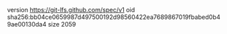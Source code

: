 version https://git-lfs.github.com/spec/v1
oid sha256:bb04ce0659987d497500192d98560422ea7689867019fbabed0b49ae00130da4
size 2059

